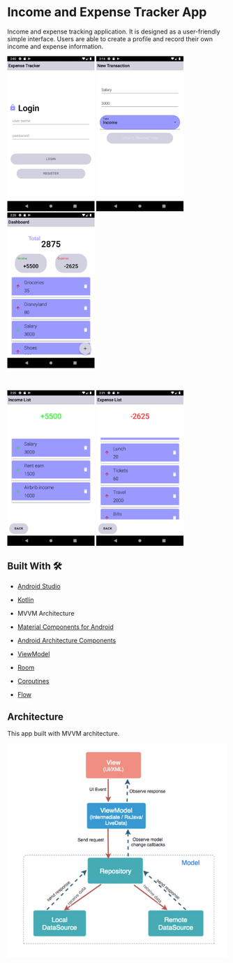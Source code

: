 # Income and Expense Tracker App
Income and expense tracking application. 
It is designed as a user-friendly simple interface. 
Users are able to create a profile and record their own income and expense information.

<img src="https://github.com/sevvalkatirci/income-expense-tracker/blob/main/images/Screenshot_20220605_140305.png" width="200"/>    <img src="https://github.com/sevvalkatirci/income-expense-tracker/blob/main/images/Screenshot_20220605_141447.png" width="200"/>    <img src="https://github.com/sevvalkatirci/income-expense-tracker/blob/main/images/Screenshot_20220605_142032.png" width="200"/> 
<br><br><br>

<img src="https://github.com/sevvalkatirci/income-expense-tracker/blob/main/images/Screenshot_20220605_142050.png" width="200"/>   <img src="https://github.com/sevvalkatirci/income-expense-tracker/blob/main/images/Screenshot_20220605_142119.png" width="200"/>



##  Built With  🛠
 - [Android Studio](https://developer.android.com/studio)
 - [Kotlin](https://kotlinlang.org/)
 - MVVM Architecture
 - [Material Components for Android](https://github.com/material-components/material-components-android#:~:text=Material%20Components%20for%20Android%20%28MDC,beautiful%20and%20functional%20Android%20apps.)
 - [Android Architecture Components](https://developer.android.com/topic/architecture)
 - [ViewModel](https://developer.android.com/topic/libraries/architecture/viewmodel)
 - [Room](https://developer.android.com/training/data-storage/room)
 - [Coroutines](https://kotlinlang.org/docs/coroutines-overview.html)
 
 - [Flow](https://kotlinlang.org/docs/flow.html)
 
## Architecture
This app built with MVVM architecture.

![MVVM](https://github.com/sevvalkatirci/income-expense-tracker/blob/main/images/Screenshot%202022-06-07%20141106.jpg)
